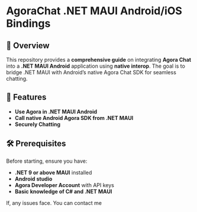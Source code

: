 ﻿# AgoraChat .NET MAUI Android/iOS Bindings

## 📌 Overview
This repository provides a **comprehensive guide** on integrating **Agora Chat** into a **.NET MAUI Android** application using **native interop**. The goal is to bridge .NET MAUI with Android’s native Agora Chat SDK for seamless chatting.

## 🚀 Features
- **Use Agora in .NET MAUI Android**  
- **Call native Android Agora SDK from .NET MAUI**  
- **Securely Chatting**  

## 🛠️ Prerequisites
Before starting, ensure you have:
- **.NET 9 or above MAUI** installed
- **Android studio**
- **Agora Developer Account** with API keys
- **Basic knowledge of C# and .NET MAUI**

If, any issues face. You can contact me